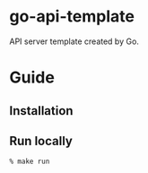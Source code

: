 # go-api-template
API server template created by Go.

# Guide

## Installation

## Run locally

```
% make run
```

